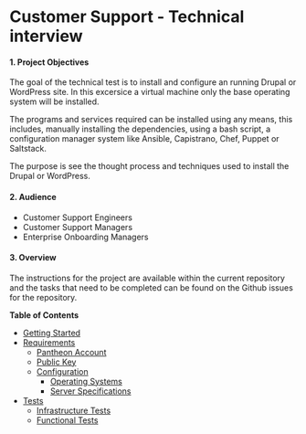 # Customer Support - Technical interview

#### 1. Project Objectives

The goal of the technical test is to install and configure an running Drupal or WordPress site. In this excersice a virtual machine only the base operating system will be installed. 

The programs and services required can be installed using any means, this includes, manually installing the dependencies, using a bash script, a configuration manager system like Ansible, Capistrano, Chef, Puppet or Saltstack. 

The purpose is see the thought process and techniques used to install the Drupal or WordPress.

#### 2. Audience
- Customer Support Engineers
- Customer Support Managers
- Enterprise Onboarding Managers

#### 3. Overview

The instructions for the project are available within the current repository and the tasks that need to be completed can be found on the Github issues for the repository. 

**Table of Contents**
 
- [Getting Started](/#)
- [Requirements](/#)
  - [Pantheon Account](/#)
  - [Public Key](/#)
  - [Configuration](/#)
      - [Operating Systems](/#) 
      - [Server Specifications](/#) 
- [Tests](/#)
    - [Infrastructure Tests](/#)
    - [Functional Tests](/#) 
